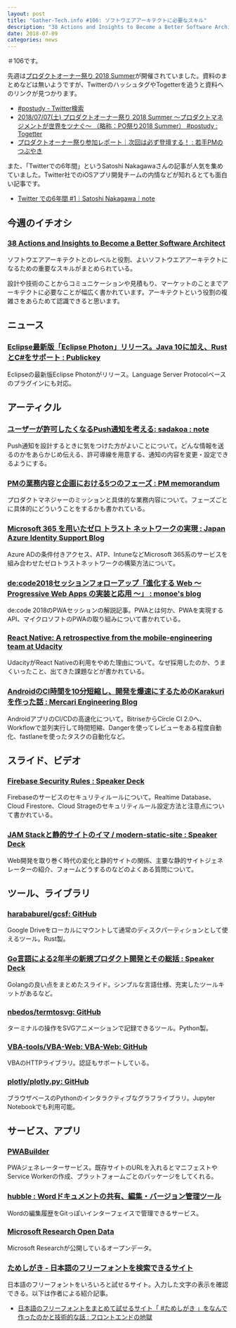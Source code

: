 ```yaml
---
layout: post
title: "Gather-Tech.info #106: ソフトウエアアーキテクトに必要なスキル"
description: "38 Actions and Insights to Become a Better Software Architect、ユーザーが許可したくなるPush通知を考える など"
date: 2018-07-09
categories: news
---
```


＃106です。

先週は[プロダクトオーナー祭り 2018 Summer](https://postudy.doorkeeper.jp/events/73329)が開催されていました。資料のまとめなどは無いようですが、TwitterのハッシュタグやTogetterを追うと資料へのリンクが見つかります。

- [#postudy - Twitter検索](https://twitter.com/search?f=tweets&vertical=default&q=%23postudy&src=typd)
- [2018/07/07(土) プロダクトオーナー祭り 2018 Summer ～プロダクトマネジメントが世界をツナぐ～ （略称：PO祭り2018 Summer） #postudy : Togetter](https://togetter.com/li/1244402)
- [プロダクトオーナー祭り参加レポート｜次回は必ず登壇する！ : 若手PMのつぶやき](https://yaspontax.hatenablog.com/entry/2018/07/07/234059)

また、「Twitterでの6年間」というSatoshi Nakagawaさんの記事が人気を集めていました。Twitter社でのiOSアプリ開発チームの内情などが知れるとても面白い記事です。

- [Twitter での6年間 #1｜Satoshi Nakagawa｜note](https://note.mu/psychs/n/nc519c2c85801)

## 今週のイチオシ

### [38 Actions and Insights to Become a Better Software Architect](https://hackernoon.com/38-actions-and-insights-to-become-a-better-software-architect-f135e2de9a1b)

ソフトウエアアーキテクトとのレベルと役割、よいソフトウエアアーキテクトになるための重要なスキルがまとめられている。

設計や技術のことからコミュニケーションや見積もり、マーケットのことまでアーキテクトに必要なことが幅広く書かれています。アーキテクトという役割の複雑さをあらためて認識できると思います。

## ニュース

### [Eclipse最新版「Eclipse Photon」リリース。Java 10に加え、RustとC#をサポート : Publickey](https://www.publickey1.jp/blog/18/eclipseeclipse_photonjava_10rustc.html)

Eclipseの最新版Eclipse Photonがリリース。Language Server Protocolベースのプラグインにも対応。

## アーティクル

### [ユーザーが許可したくなるPush通知を考える: sadakoa : note](https://note.mu/sadako_a_/n/ncf303d36b658)

Push通知を設計するときに気をつけた方がよいことについて。どんな情報を送るのかをあらかじめ伝える、許可導線を用意する、通知の内容を変更・設定できるようにする。

### [PMの業務内容と企画における5つのフェーズ : PM memorandum](https://kyosu-ke.hatenadiary.jp/entry/2018/06/30/220106)

プロダクトマネジャーのミッションと具体的な業務内容について。フェーズごとに具体的にどういうことをするかも書かれている。

### [Microsoft 365 を用いたゼロ トラスト ネットワークの実現 : Japan Azure Identity Support Blog](https://blogs.technet.microsoft.com/jpazureid/2018/06/29/building-zero-trust-networks-with-microsoft-365/)

Azure ADの条件付きアクセス、ATP、IntuneなどMicrosoft 365系のサービスを組み合わせたゼロトラストネットワークの構築方法について。

### [de:code2018セッションフォローアップ「進化する Web ～ Progressive Web Apps の実装と応用 ～」 : monoe's blog](https://blogs.msdn.microsoft.com/osamum/2018/07/03/about_pwa/)

de:code 2018のPWAセッションの解説記事。PWAとは何か、PWAを実現するAPI、マイクロソフトのPWAの取り組みについて書かれている。

### [React Native: A retrospective from the mobile-engineering team at Udacity](https://engineering.udacity.com/react-native-a-retrospective-from-the-mobile-engineering-team-at-udacity-89975d6a8102)

UdacityがReact Nativeの利用をやめた理由について。なぜ採用したのか、うまくいったこと、出てきた課題などが書かれている。

### [AndroidのCI時間を10分短縮し、開発を爆速にするためのKarakuriを作った話 : Mercari Engineering Blog](https://tech.mercari.com/entry/2018/07/04/110000)

AndroidアプリのCI/CDの高速化について。BitriseからCircle CI 2.0へ、Workflowで並列実行して時間短縮、Dangerを使ってレビューをある程度自動化、fastlaneを使ったタスクの自動化など。

## スライド、ビデオ

### [Firebase Security Rules : Speaker Deck](https://speakerdeck.com/k2wanko/firebase-security-rules)

Firebaseのサービスのセキュリティルールについて。Realtime Database、Cloud Firestore、Cloud Strageのセキュリティルール設定方法と注意点について書かれている。

### [JAM Stackと静的サイトのイマ / modern-static-site : Speaker Deck](https://speakerdeck.com/mottox2/modern-static-site)

Web開発を取り巻く時代の変化と静的サイトの関係、主要な静的サイトジェネレーターの紹介、フォームどうするのなどのよくある質問について。

## ツール、ライブラリ

### [harababurel/gcsf: GitHub](https://github.com/harababurel/gcsf)

Google Driveをローカルにマウントして通常のディスクパーティションとして使えるツール。Rust製。

### [Go言語による2年半の新規プロダクト開発とその総括 : Speaker Deck](https://speakerdeck.com/cowsys/goyan-yu-niyoru2nian-ban-falsexin-gui-hurotakutokai-fa-tosofalsezong-gua)

Golangの良い点をまとめたスライド。シンプルな言語仕様、充実したツールキットがあるなど。

### [nbedos/termtosvg: GitHub](https://github.com/nbedos/termtosvg)

ターミナルの操作をSVGアニメーションで記録できるツール。Python製。

### [VBA-tools/VBA-Web: VBA-Web: GitHub](https://github.com/VBA-tools/VBA-Web)

VBAのHTTPライブラリ。認証もサポートしている。

### [plotly/plotly.py: GitHub](https://github.com/plotly/plotly.py)

ブラウザベースのPythonのインタラクティブなグラフライブラリ。Jupyter Notebookでも利用可能。

## サービス、アプリ

### [PWABuilder](https://www.pwabuilder.com/)

PWAジェネレーターサービス。既存サイトのURLを入れるとマニフェストやService Workerの作成、プラットフォームごとのパッケージをしてくれる。

### [hubble : Wordドキュメントの共有、編集・バージョン管理ツール](https://hubble-docs.com/)

Wordの編集履歴をGitっぽいインターフェイスで管理できるサービス。

### [Microsoft Research Open Data](https://msropendata.com/)

Microsoft Researchが公開しているオープンデータ。

### [ためしがき - 日本語のフリーフォントを検索できるサイト](https://tameshigaki.jp/)

日本語のフリーフォントをいろいろと試せるサイト。入力した文字の表示を確認できる。以下は作者による紹介記事。

- [日本語のフリーフォントをまとめて試せるサイト「 #ためしがき 」をなんで作ったのかと技術的な話 : フロントエンドの地獄](https://nabettu.hatenablog.com/entry/tameshigaki)
